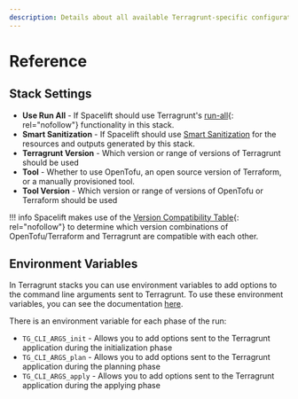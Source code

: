 ```yaml
---
description: Details about all available Terragrunt-specific configuration options.
---
```


# Reference

## Stack Settings

- **Use Run All** - If Spacelift should use Terragrunt's [run-all](https://terragrunt.gruntwork.io/docs/features/execute-terraform-commands-on-multiple-modules-at-once/){: rel="nofollow"} functionality in this stack.
- **Smart Sanitization** - If Spacelift should use [Smart Sanitization](../terraform/resource-sanitization.md#smart-sanitization) for the resources and outputs generated by this stack.
- **Terragrunt Version** - Which version or range of versions of Terragrunt should be used
- **Tool** - Whether to use OpenTofu, an open source version of Terraform, or a manually provisioned tool.
- **Tool Version** - Which version or range of versions of OpenTofu or Terraform should be used

!!! info
    Spacelift makes use of the [Version Compatibility Table](https://docs.gruntwork.io/guides/stay-up-to-date/terraform/terraform-12/version-compatibility-table/){: rel="nofollow"} to determine which version combinations of OpenTofu/Terraform and Terragrunt are compatible with each other.

## Environment Variables

In Terragrunt stacks you can use environment variables to add options to the command line arguments sent to Terragrunt. To use these environment variables, you can see the documentation [here](../../concepts/configuration/environment.md).

There is an environment variable for each phase of the run:

- `TG_CLI_ARGS_init` - Allows you to add options sent to the Terragrunt application during the initialization phase
- `TG_CLI_ARGS_plan` - Allows you to add options sent to the Terragrunt application during the planning phase
- `TG_CLI_ARGS_apply` - Allows you to add options sent to the Terragrunt application during the applying phase
